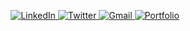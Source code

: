 
<p align="center"> <a href="https://linkedin.com/in/YOUR_PROFILE" target="_blank"> <img src="https://img.shields.io/badge/linkedin-%230077B5.svg?style=for-the-badge&logo=linkedin&logoColor=white" alt="LinkedIn"/> </a> <a href="https://twitter.com/YOUR_HANDLE" target="_blank"> <img src="https://img.shields.io/badge/Twitter-%231DA1F2.svg?style=for-the-badge&logo=Twitter&logoColor=white" alt="Twitter"/> </a> <a href="mailto:YOUR_EMAIL@gmail.com"> <img src="https://img.shields.io/badge/Gmail-D14836?style=for-the-badge&logo=gmail&logoColor=white" alt="Gmail"/> </a> <a href="https://YOUR_PORTFOLIO.com" target="_blank"> <img src="https://img.shields.io/badge/Portfolio-%23000000.svg?style=for-the-badge&logo=firefox&logoColor=#FF7139" alt="Portfolio"/> </a> </p>

